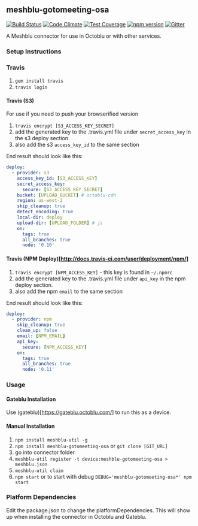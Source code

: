 ## meshblu-gotomeeting-osa

[![Build Status](https://travis-ci.org/octoblu/meshblu-gotomeeting-osa.svg?branch=master)](https://travis-ci.org/octoblu/meshblu-gotomeeting-osa)
[![Code Climate](https://codeclimate.com/github/octoblu/meshblu-gotomeeting-osa/badges/gpa.svg)](https://codeclimate.com/github/octoblu/meshblu-gotomeeting-osa)
[![Test Coverage](https://codeclimate.com/github/octoblu/meshblu-gotomeeting-osa/badges/coverage.svg)](https://codeclimate.com/github/octoblu/meshblu-gotomeeting-osa)
[![npm version](https://badge.fury.io/js/meshblu-gotomeeting-osa.svg)](http://badge.fury.io/js/meshblu-gotomeeting-osa)
[![Gitter](https://badges.gitter.im/octoblu/help.svg)](https://gitter.im/octoblu/help)

A Meshblu connector for use in Octoblu or with other services.

### Setup Instructions

### Travis

1. `gem install travis`
1. `travis login`

#### Travis (S3)

For use if you need to push your browserified version

1. `travis encrypt [S3_ACCESS_KEY_SECRET]`
1. add the generated key to the .travis.yml file under `secret_access_key` in the s3 deploy section.
1. also add the s3 `access_key_id` to the same section

End result should look like this:

```yml
deploy:
  - provider: s3
    access_key_id: [S3_ACCESS_KEY]
    secret_access_key:
      secure: [S3_ACCESS_KEY_SECRET]
    bucket: [UPLOAD_BUCKET] # octoblu-cdn
    region: us-west-2
    skip_cleanup: true
    detect_encoding: true
    local-dir: deploy
    upload-dir: [UPLOAD_FOLDER] # js
    on:
      tags: true
      all_branches: true
      node: '0.10'
```

#### Travis (NPM Deploy)[http://docs.travis-ci.com/user/deployment/npm/]

1. `travis encrypt [NPM_ACCESS_KEY]` - this key is found in `~/.npmrc`
1. add the generated key to the .travis.yml file under `api_key` in the npm deploy section.
1. also add the npm `email` to the same section

End result should look like this:

```yml
deploy:
  - provider: npm
    skip_cleanup: true
    clean_up: false
    email: [NPM_EMAIL]
    api_key:
      secure: [NPM_ACCESS_KEY]
    on:
      tags: true
      all_branches: true
      node: '0.11'
```

### Usage

#### Gateblu Installation

Use (gateblu)[https://gateblu.octoblu.com/] to run this as a device.

#### Manual Installation

1. `npm install meshblu-util -g`
1. `npm install meshblu-gotomeeting-osa` or `git clone [GIT_URL]`
1. go into connector folder
1. `meshblu-util register -t device:meshblu-gotomeeting-osa > meshblu.json`
1. `meshblu-util claim`
1. `npm start` or to start with debug `DEBUG='meshblu-gotomeeting-osa*' npm start`


### Platform Dependencies

Edit the package.json to change the platformDependencies. This will show up when installing the connector in Octoblu and Gateblu.
